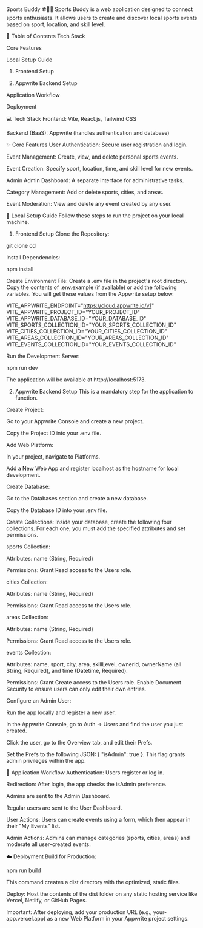 Sports Buddy ⚽🏀🎾
Sports Buddy is a web application designed to connect sports enthusiasts. It allows users to create and discover local sports events based on sport, location, and skill level.

📖 Table of Contents
Tech Stack

Core Features

Local Setup Guide

1. Frontend Setup

2. Appwrite Backend Setup

Application Workflow

Deployment

💻 Tech Stack
Frontend: Vite, React.js, Tailwind CSS

Backend (BaaS): Appwrite (handles authentication and database)

✨ Core Features
User
Authentication: Secure user registration and login.

Event Management: Create, view, and delete personal sports events.

Event Creation: Specify sport, location, time, and skill level for new events.

Admin
Admin Dashboard: A separate interface for administrative tasks.

Category Management: Add or delete sports, cities, and areas.

Event Moderation: View and delete any event created by any user.

🚀 Local Setup Guide
Follow these steps to run the project on your local machine.

1. Frontend Setup
Clone the Repository:

git clone <your-repository-url>
cd <your-project-directory>

Install Dependencies:

npm install

Create Environment File:
Create a .env file in the project's root directory. Copy the contents of .env.example (if available) or add the following variables. You will get these values from the Appwrite setup below.

VITE_APPWRITE_ENDPOINT="https://cloud.appwrite.io/v1"
VITE_APPWRITE_PROJECT_ID="YOUR_PROJECT_ID"
VITE_APPWRITE_DATABASE_ID="YOUR_DATABASE_ID"
VITE_SPORTS_COLLECTION_ID="YOUR_SPORTS_COLLECTION_ID"
VITE_CITIES_COLLECTION_ID="YOUR_CITIES_COLLECTION_ID"
VITE_AREAS_COLLECTION_ID="YOUR_AREAS_COLLECTION_ID"
VITE_EVENTS_COLLECTION_ID="YOUR_EVENTS_COLLECTION_ID"

Run the Development Server:

npm run dev

The application will be available at http://localhost:5173.

2. Appwrite Backend Setup
This is a mandatory step for the application to function.

Create Project:

Go to your Appwrite Console and create a new project.

Copy the Project ID into your .env file.

Add Web Platform:

In your project, navigate to Platforms.

Add a New Web App and register localhost as the hostname for local development.

Create Database:

Go to the Databases section and create a new database.

Copy the Database ID into your .env file.

Create Collections:
Inside your database, create the following four collections. For each one, you must add the specified attributes and set permissions.

sports Collection:

Attributes: name (String, Required)

Permissions: Grant Read access to the Users role.

cities Collection:

Attributes: name (String, Required)

Permissions: Grant Read access to the Users role.

areas Collection:

Attributes: name (String, Required)

Permissions: Grant Read access to the Users role.

events Collection:

Attributes: name, sport, city, area, skillLevel, ownerId, ownerName (all String, Required), and time (Datetime, Required).

Permissions: Grant Create access to the Users role. Enable Document Security to ensure users can only edit their own entries.

Configure an Admin User:

Run the app locally and register a new user.

In the Appwrite Console, go to Auth -> Users and find the user you just created.

Click the user, go to the Overview tab, and edit their Prefs.

Set the Prefs to the following JSON: { "isAdmin": true }. This flag grants admin privileges within the app.

🔄 Application Workflow
Authentication: Users register or log in.

Redirection: After login, the app checks the isAdmin preference.

Admins are sent to the Admin Dashboard.

Regular users are sent to the User Dashboard.

User Actions: Users can create events using a form, which then appear in their "My Events" list.

Admin Actions: Admins can manage categories (sports, cities, areas) and moderate all user-created events.

☁️ Deployment
Build for Production:

npm run build

This command creates a dist directory with the optimized, static files.

Deploy:
Host the contents of the dist folder on any static hosting service like Vercel, Netlify, or GitHub Pages.

Important: After deploying, add your production URL (e.g., your-app.vercel.app) as a new Web Platform in your Appwrite project settings.
